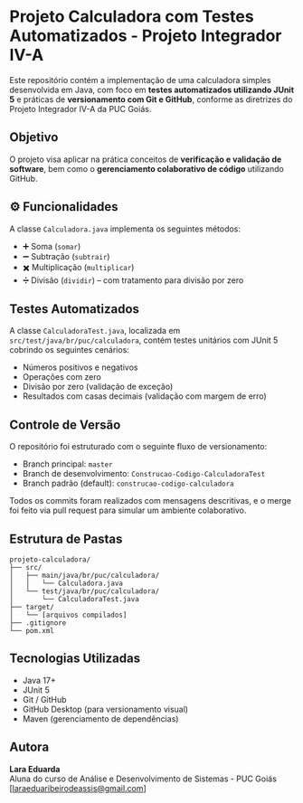 
#  Projeto Calculadora com Testes Automatizados - Projeto Integrador IV-A

Este repositório contém a implementação de uma calculadora simples desenvolvida em Java, com foco em **testes automatizados utilizando JUnit 5** e práticas de **versionamento com Git e GitHub**, conforme as diretrizes do Projeto Integrador IV-A da PUC Goiás.

##  Objetivo

O projeto visa aplicar na prática conceitos de **verificação e validação de software**, bem como o **gerenciamento colaborativo de código** utilizando GitHub.

## ⚙️ Funcionalidades

A classe `Calculadora.java` implementa os seguintes métodos:

- ➕ Soma (`somar`)
- ➖ Subtração (`subtrair`)
- ✖️ Multiplicação (`multiplicar`)
- ➗ Divisão (`dividir`) – com tratamento para divisão por zero

##  Testes Automatizados

A classe `CalculadoraTest.java`, localizada em `src/test/java/br/puc/calculadora`, contém testes unitários com JUnit 5 cobrindo os seguintes cenários:

- Números positivos e negativos
- Operações com zero
- Divisão por zero (validação de exceção)
- Resultados com casas decimais (validação com margem de erro)

##  Controle de Versão

O repositório foi estruturado com o seguinte fluxo de versionamento:

- Branch principal: `master`
- Branch de desenvolvimento: `Construcao-Codigo-CalculadoraTest`
- Branch padrão (default): `construcao-codigo-calculadora`

Todos os commits foram realizados com mensagens descritivas, e o merge foi feito via pull request para simular um ambiente colaborativo.

##  Estrutura de Pastas

```
projeto-calculadora/
├── src/
│   ├── main/java/br/puc/calculadora/
│   │   └── Calculadora.java
│   └── test/java/br/puc/calculadora/
│       └── CalculadoraTest.java
├── target/
│   └── [arquivos compilados]
├── .gitignore
└── pom.xml
```

## Tecnologias Utilizadas

- Java 17+
- JUnit 5
- Git / GitHub
- GitHub Desktop (para versionamento visual)
- Maven (gerenciamento de dependências)

## Autora

**Lara Eduarda**  
Aluna do curso de Análise e Desenvolvimento de Sistemas - PUC Goiás  
[laraeduaribeirodeassis@gmail.com]
